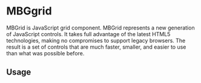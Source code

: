 # MBGgrid
MBGrid is JavaScript grid component. MBGrid represents a new generation of JavaScript controls. It takes full advantage of the latest HTML5 technologies, making no compromises to support legacy browsers. The result is a set of controls that are much faster, smaller, and easier to use than what was possible before.


## Usage
